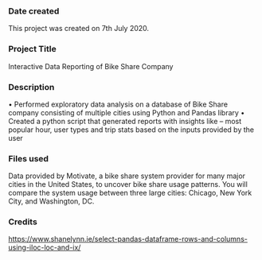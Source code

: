 ### Date created
This project was created on 7th July 2020.

### Project Title
Interactive Data Reporting of Bike Share Company

### Description
•	Performed exploratory data analysis on a database of Bike Share company consisting of multiple cities using Python and Pandas library
•	Created a python script that generated reports with insights like – most popular hour, user types and trip stats based on the inputs provided by the user

### Files used
Data provided by Motivate, a bike share system provider for many major cities in the United States, to uncover bike share usage patterns. You will compare the system usage between three large cities: Chicago, New York City, and Washington, DC.

### Credits
https://www.shanelynn.ie/select-pandas-dataframe-rows-and-columns-using-iloc-loc-and-ix/
